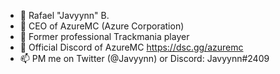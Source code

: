 - 👋 Rafael "Javyynn" B.
- 👀 CEO of AzureMC (Azure Corporation)
- 🌱 Former professional Trackmania player
- 💞️ Official Discord of AzureMC https://dsc.gg/azuremc
- 📫 PM me on Twitter (@Javyynn) or Discord: Javyynn#2409
